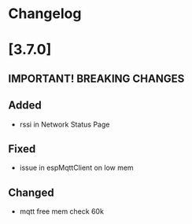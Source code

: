 # Changelog

# [3.7.0]

## **IMPORTANT! BREAKING CHANGES**

## Added

- rssi in Network Status Page

## Fixed

- issue in espMqttClient on low mem

## Changed

- mqtt free mem check 60k
